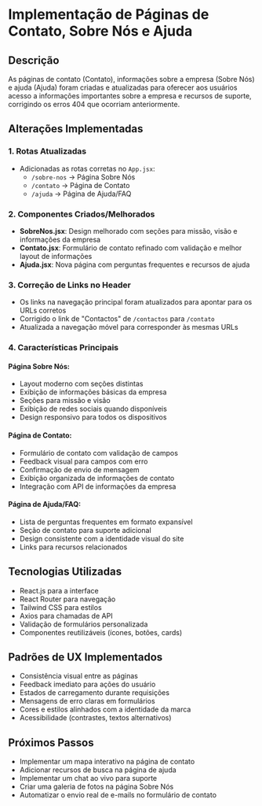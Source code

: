 # Implementação de Páginas de Contato, Sobre Nós e Ajuda

## Descrição
As páginas de contato (Contato), informações sobre a empresa (Sobre Nós) e ajuda (Ajuda) foram criadas e atualizadas para oferecer aos usuários acesso a informações importantes sobre a empresa e recursos de suporte, corrigindo os erros 404 que ocorriam anteriormente.

## Alterações Implementadas

### 1. Rotas Atualizadas
- Adicionadas as rotas corretas no `App.jsx`:
  - `/sobre-nos` → Página Sobre Nós
  - `/contato` → Página de Contato
  - `/ajuda` → Página de Ajuda/FAQ

### 2. Componentes Criados/Melhorados
- **SobreNos.jsx**: Design melhorado com seções para missão, visão e informações da empresa
- **Contato.jsx**: Formulário de contato refinado com validação e melhor layout de informações
- **Ajuda.jsx**: Nova página com perguntas frequentes e recursos de ajuda

### 3. Correção de Links no Header
- Os links na navegação principal foram atualizados para apontar para os URLs corretos
- Corrigido o link de "Contactos" de `/contactos` para `/contato`
- Atualizada a navegação móvel para corresponder às mesmas URLs

### 4. Características Principais

#### Página Sobre Nós:
- Layout moderno com seções distintas
- Exibição de informações básicas da empresa
- Seções para missão e visão
- Exibição de redes sociais quando disponíveis
- Design responsivo para todos os dispositivos

#### Página de Contato:
- Formulário de contato com validação de campos
- Feedback visual para campos com erro
- Confirmação de envio de mensagem
- Exibição organizada de informações de contato
- Integração com API de informações da empresa

#### Página de Ajuda/FAQ:
- Lista de perguntas frequentes em formato expansível
- Seção de contato para suporte adicional
- Design consistente com a identidade visual do site
- Links para recursos relacionados

## Tecnologias Utilizadas
- React.js para a interface
- React Router para navegação
- Tailwind CSS para estilos
- Axios para chamadas de API
- Validação de formulários personalizada
- Componentes reutilizáveis (ícones, botões, cards)

## Padrões de UX Implementados
- Consistência visual entre as páginas
- Feedback imediato para ações do usuário
- Estados de carregamento durante requisições
- Mensagens de erro claras em formulários
- Cores e estilos alinhados com a identidade da marca
- Acessibilidade (contrastes, textos alternativos)

## Próximos Passos
- Implementar um mapa interativo na página de contato
- Adicionar recursos de busca na página de ajuda
- Implementar um chat ao vivo para suporte
- Criar uma galeria de fotos na página Sobre Nós
- Automatizar o envio real de e-mails no formulário de contato 
